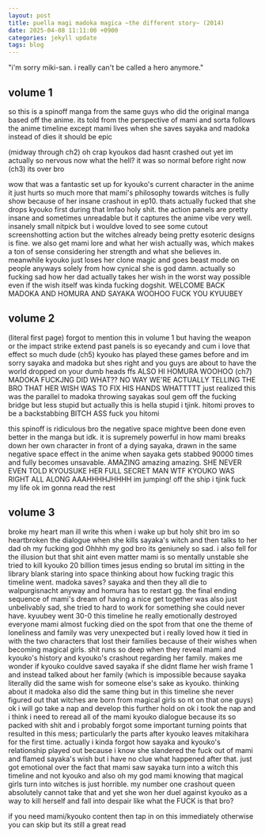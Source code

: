 ```yaml
---
layout: post
title: puella magi madoka magica ~the different story~ (2014)
date: 2025-04-08 11:11:00 +0900
categories: jekyll update
tags: blog
---
```


 "i'm sorry miki-san. i really can't be called a hero anymore."

## volume 1
so this is a spinoff manga from the same guys who did the original manga based off the anime. its told from the perspective of mami and sorta follows the anime timeline except mami lives when she saves sayaka and madoka instead of dies it should be epic

(midway through ch2) oh crap kyoukos dad hasnt crashed out yet im actually so nervous now what the hell? it was so normal before right now (ch3) its over bro

wow that was a fantastic set up for kyouko's current character in the anime it just hurts so much more that mami's philosophy towards witches is fully show because of her insane crashout in ep10. thats actually fucked that she drops kyouko first during that lmfao holy shit. the action panels are pretty insane and sometimes unreadable but it captures the anime vibe very well. insanely small nitpick but i wouldve loved to see some cutout screenshotting action but the witches already being pretty esoteric designs is fine. we also get mami lore and what her wish actually was, which makes a ton of sense considering her strength and what she believes in. meanwhile kyouko just loses her clone magic and goes beast mode on people anyways solely from how cynical she is god damn. actually so fucking sad how her dad actually takes her wish in the worst way possible even if the wish itself was kinda fucking dogshit. WELCOME BACK MADOKA AND HOMURA AND SAYAKA WOOHOO FUCK YOU KYUUBEY

## volume 2
(literal first page) forgot to mention this in volume 1 but having the weapon or the impact strike extend past panels is so eyecandy and cum i love that effect so much dude (ch5) kyouko has played these games before and im sorry sayaka and madoka but shes right and you guys are about to have the world dropped on your dumb heads ffs ALSO HI HOMURA WOOHOO 
(ch7) MADOKA FUCKJNG DID WHAT?? NO WAY WE'RE ACTUALLY TELLING THE BRO THAT HER WISH WAS TO FIX HIS HANDS WHATTTTT just realized this was the parallel to madoka throwing sayakas soul gem off the fucking bridge but less stupid but actually this is hella stupid i tjink. hitomi proves to be a backstabbing BITCH ASS fuck you hitomi

this spinoff is ridiculous bro the negative space mightve been done even better in the manga but idk. it is supremely powerful in how mami breaks down her own character in front of a dying sayaka, drawn in the same negative space effect in the anime when sayaka gets stabbed 90000 times and fully becomes unsavable. AMAZING amazing amazing. SHE NEVER EVEN TOLD KYOUSUKE HER FULL SECRET MAN WTF KYOUKO WAS RIGHT ALL ALONG AAAHHHHJHHHH im jumping! off the ship i tjink fuck my life ok im gonna read the rest

## volume 3
broke my heart man ill write this when i wake up but holy shit bro im so heartbroken the dialogue when she kills sayaka's witch and then talks to her dad oh
my fucking god Ohhhh my god bro its geniunely so sad. i also fell for the illusion but that shit aint even matter mami is so mentally unstable she tried to kill kyouko 20 billion times jesus
ending so brutal im sitting in the library blank staring into space thinking about how fucking tragic this timeline went. madoka saves? sayaka and then they all die to walpurgisnacht anyway and homura has to restart gg. the final ending sequence of mami's dream of having a nice get together was also just unbelivably sad, she tried to hard to work for something she could never have. kyuubey went 30-0 this timeline he really emotionally destroyed everyone mami almost fucking died on the spot from that one
the theme of loneliness and family was very unexpected but i really loved how it tied in with the two characters that lost their families because of their wishes when becoming magical girls. shit runs so deep when they reveal mami and kyouko's history and kyouko's crashout regarding her family. makes me wonder if kyouko couldve saved sayaka if she didnt flame her wish frame 1 and instead talked about her family (which is impossible because sayaka literally did the same wish for someone else's sake as kyouko. thinking about it madoka also did the same thing but in this timeline she never figured out that witches are born from magical girls so nt on that one guys) ok i will go take a nap and develop this further hold on
ok i took the nap and i think i need to reread all of the mami kyouko dialogue because its so packed with shit and i probably forgot some important turning points that resulted in this mess; particularly the parts after kyouko leaves mitakihara for the first time. actually i kinda forgot how sayaka and kyouko's relationship played out because i know she slandered the fuck out of mami and flamed sayaka's wish but i have no clue what happened after that. just got emotional over the fact that mami saw sayaka turn into a witch this timeline and not kyouko and also oh my god mami knowing that magical girls turn into witches is just horrible. my number one crashout queen absolutely cannot take that and yet she won her duel against kyouko as a way to kill herself and fall into despair like what the FUCK is that bro?

if you need mami/kyouko content then tap in on this immediately otherwise you can skip but its still a great read

